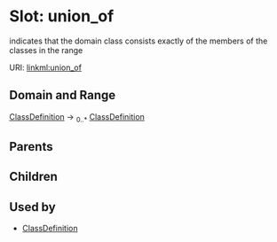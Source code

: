 
# Slot: union_of


indicates that the domain class consists exactly of the members of the classes in the range

URI: [linkml:union_of](https://w3id.org/linkml/union_of)


## Domain and Range

[ClassDefinition](ClassDefinition.md) &#8594;  <sub>0..*</sub> [ClassDefinition](ClassDefinition.md)

## Parents


## Children


## Used by

 * [ClassDefinition](ClassDefinition.md)
